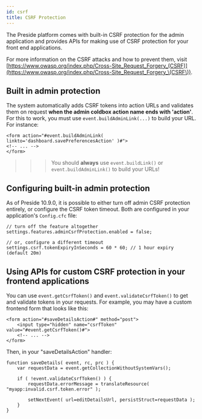 ```yaml
---
id: csrf
title: CSRF Protection
---
```


The Preside platform comes with built-in CSRF protection for the admin application and provides APIs for making use of CSRF protection for your front end applications.

For more information on the CSRF attacks and how to prevent them, visit [https://www.owasp.org/index.php/Cross-Site_Request_Forgery_(CSRF)](https://www.owasp.org/index.php/Cross-Site_Request_Forgery_\(CSRF\)).

## Built in admin protection

The system automatically adds CSRF tokens into action URLs and validates them on request **when the admin coldbox action name ends with 'action'**. For this to work, you must use `event.buildAdminLink(...)` to build your URL. For instance:

```lucee
<form action="#event.buildAdminLink( linkto='dashboard.savePreferencesAction' )#">
<!-- ... -->
</form>
```

>>> You should **always** use `event.buildLink()` or `event.buildAdminLink()` to build your URLs!

## Configuring built-in admin protection

As of Preside 10.9.0, it is possible to either turn off admin CSRF protection entirely, or configure the CSRF token timeout. Both are configured in your application's `Config.cfc` file:

```luceescript
// turn off the feature altogether
settings.features.adminCsrfProtection.enabled = false;

// or, configure a different timeout
settings.csrf.tokenExpiryInSeconds = 60 * 60; // 1 hour expiry (default 20m)
```

## Using APIs for custom CSRF protection in your frontend applications

You can use `event.getCsrfToken()` and `event.validateCsrfToken()` to get and validate tokens in your requests. For example, you may have a custom frontend form that looks like this:

```lucee
<form action="#saveDetailsAction#" method="post">
	<input type="hidden" name="csrfToken" value="#event.getCsrfToken()#">
	<!-- ... -->
</form>
```

Then, in your "saveDetailsAction" handler:

```luceescript
function saveDetails( event, rc, prc ) {
	var requestData = event.getCollectionWithoutSystemVars();

	if ( !event.validateCsrfToken() ) {
		requestData.errorMessage = translateResource( "myapp:invalid.csrf.token.error" );
		
		setNextEvent( url=editDetailsUrl, persistStruct=requestData );
	}
}
```